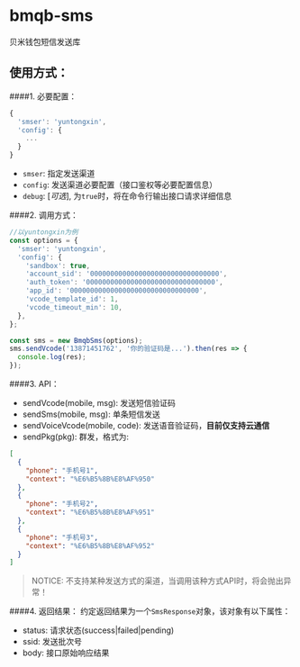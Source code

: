 # bmqb-sms
贝米钱包短信发送库

## 使用方式：
####1. 必要配置：
```JavaScript
{
  'smser': 'yuntongxin',
  'config': {
  	...
  }
}
```
* `smser`: 指定发送渠道
* `config`: 发送渠道必要配置（接口鉴权等必要配置信息）
* `debug`: [*可选*], 为`true`时，将在命令行输出接口请求详细信息

####2. 调用方式：
```JavaScript
//以yuntongxin为例
const options = {
  'smser': 'yuntongxin',
  'config': {
    'sandbox': true,
    'account_sid': '00000000000000000000000000000000',
    'auth_token': '00000000000000000000000000000000',
    'app_id': '00000000000000000000000000000000',
    'vcode_template_id': 1,
    'vcode_timeout_min': 10,
  },
};

const sms = new BmqbSms(options);
sms.sendVcode('13871451762', '你的验证码是...').then(res => {
  console.log(res);
});
```

####3. API：
* sendVcode(mobile, msg): 发送短信验证码
* sendSms(mobile, msg): 单条短信发送
* sendVoiceVcode(mobile, code): 发送语音验证码，**目前仅支持云通信**
* sendPkg(pkg): 群发，格式为:
```JSON
[
  {
	"phone": "手机号1",
	"context": "%E6%B5%8B%E8%AF%950"
  },
  {
	"phone": "手机号2",
	"context": "%E6%B5%8B%E8%AF%951"
  },
  {
	"phone": "手机号3",
	"context": "%E6%B5%8B%E8%AF%952"
  }
]
```

> NOTICE: 不支持某种发送方式的渠道，当调用该种方式API时，将会抛出异常！


####4. 返回结果：
约定返回结果为一个`SmsResponse`对象，该对象有以下属性：
* status: 请求状态(success|failed|pending)
* ssid: 发送批次号
* body: 接口原始响应结果
